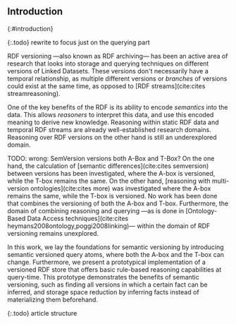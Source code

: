 ## Introduction
{:#introduction}

{:.todo}
rewrite to focus just on the querying part

RDF versioning —also known as RDF archiving— has been an active area of research
that looks into storage and querying techniques on different versions of Linked Datasets.
These versions don't necessarily have a temporal relationship,
as multiple different versions or _branches_ of versions could exist at the same time,
as opposed to [RDF streams](cite:cites streamreasoning).

One of the key benefits of the RDF is its ability to encode _semantics_ into the data.
This allows _reasoners_ to interpret this data, and use this encoded meaning to derive new knowledge.
Reasoning within static RDF data and temporal RDF streams are already well-established research domains.
Reasoning over RDF versions on the other hand is still an underexplored domain.

TODO: wrong: SemVersion versions both A-Box and T-Box?
On the one hand, the calculation of [semantic differences](cite:cites semversion) between versions has been investigated,
where the A-box is versioned, while the T-box remains the same.
On the other hand, [reasoning with multi-version ontologies](cite:cites more) was investigated
where the A-box remains the same, while the T-box is versioned.
No work has been done that combines the versioning of both the A-box and T-box.
Furthermore, the domain of combining reasoning and querying —as is done in [Ontology-Based Data Access techniques](cite:cites heymans2008ontology,poggi2008linking)— within the domain of RDF versioning remains unexplored.

In this work, we lay the foundations for semantic versioning
by introducing semantic versioned query atoms, where both the A-box and the T-box can change.
Furthermore, we present a prototypical implementation of a versioned RDF store
that offers basic rule-based reasoning capabilities at query-time.
This prototype demonstrates the benefits of semantic versioning,
such as finding all versions in which a certain fact can be inferred,
and storage space reduction by inferring facts instead of materializing them beforehand.

{:.todo}
article structure

